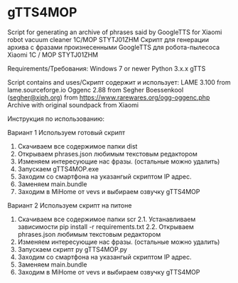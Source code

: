 # gTTS4MOP
Script for generating an archive of phrases said by GoogleTTS for Xiaomi robot vacuum cleaner 1C/MOP STYTJ01ZHM
Скрипт для генерации архива с фразами произнесенными GoogleTTS для робота-пылесоса Xiaomi 1C / MOP STYTJ01ZHM

Requirements/Требования:
  Windows 7 or newer
  Python 3.x.x
  gTTS 
  
Script contains and uses/Скрипт содержит и использует:
  LAME 3.100 from  lame.sourceforge.io
  Oggenc 2.88 from Segher Boessenkool (segher@xiph.org) from https://www.rarewares.org/ogg-oggenc.php
  Archive with original soundpack from Xiaomi

Инструкция по использованию:

Вариант 1 Используем готовый скрипт
1. Скачиваем все содержимое папки dist
2. Открываем phrases.json любимым текстовым редактором
3. Изменяем интересующие нас фразы. (остальные можно удалить)
4. Запускаем gTTS4MOP.exe
5. Заходим со смартфона на указангый скриптом IP адрес. 
6. Заменяем main.bundle
7. Заходим в MiHome от vevs и выбираем озвучку gTTS4MOP

Вариант 2 Используем скрипт на питоне
1. Скачиваем все содержимое папки scr
2.1. Устанавливаем зависимости pip install -r requirements.txt
2.2. Открываем phrases.json любимым текстовым редактором
3. Изменяем интересующие нас фразы. (остальные можно удалить)
4. Запускаем скрипт py gTTS4MOP.py
5. Заходим со смартфона на указангый скриптом IP адрес. 
6. Заменяем main.bundle
7. Заходим в MiHome от vevs и выбираем озвучку gTTS4MOP

